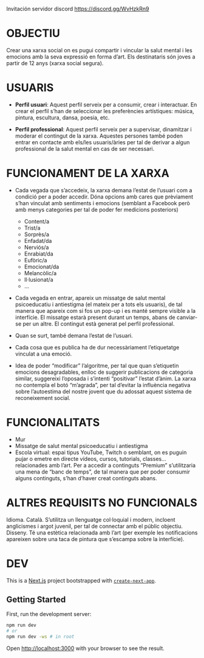 Invitación servidor discord
https://discord.gg/WvHzkRn9

# OBJECTIU
Crear una xarxa social on es pugui compartir i vincular la salut mental i les emocions amb la seva expressió en forma d’art.
Els destinataris són joves a partir de 12 anys (xarxa social segura).

# USUARIS
- **Perfil usuari**:
Aquest perfil serveix per a consumir, crear i interactuar.
En crear el perfil s’han de seleccionar les preferències artístiques: música, pintura, escultura, dansa, poesia, etc.

- **Perfil professional**:
Aquest perfil serveix per a supervisar, dinamitzar i moderar el contingut de la xarxa.
Aquestes persones també poden entrar en contacte amb els/les usuaris/àries per tal de derivar a algun professional de la salut mental en cas de ser necessari.

# FUNCIONAMENT DE LA XARXA
-  Cada vegada que s’accedeix, la xarxa demana l’estat de l’usuari com a condició per a poder accedir. Dóna opcions amb cares que prèviament s’han vinculat amb sentiments i emocions (semblant a Facebook però amb menys categories per tal de poder fer medicions posteriors)
    - Content/a
    - Trist/a
    - Sorprès/a
    - Enfadat/da
    - Nerviós/a
    - Enrabiat/da
    - Eufòric/a
    - Emocionat/da
    - Melancòlic/a
    - Il·lusionat/a
    - ...

-  Cada vegada en entrar, apareix un missatge de salut mental psicoeducatiu i antiestigma (el mateix per a tots els usuaris), de tal manera que apareix com si fos un pop-up i es manté sempre visible a la interfície. El missatge estarà present durant un temps, abans de canviar-se per un altre. El contingut està generat pel perfil professional.
- Quan se surt, també demana l’estat de l’usuari.
- Cada cosa que es publica ha de dur necessàriament l’etiquetatge vinculat a una emoció.
- Idea de poder “modificar” l’algoritme, per tal que quan s’etiquetin emocions desagradables, enlloc de suggerir publicacions de categoria similar, suggereixi l’oposada i s’intenti “positivar” l’estat d’ànim.
La xarxa no contempla el botó “m’agrada”, per tal d’evitar la influència negativa sobre l’autoestima del nostre jovent que du adossat aquest sistema de reconeixement social.
 
# FUNCIONALITATS
- Mur
- Missatge de salut mental psicoeducatiu i antiestigma
- Escola virtual: espai tipus YouTube, Twitch o semblant, on es puguin pujar o emetre en directe vídeos, cursos, tutorials, classes... relacionades amb l’art.
Per a accedir a continguts “Premium” s’utilitzaria  una mena de  “banc de  temps”, de  tal  manera que per  poder consumir alguns continguts, s’han d’haver creat continguts abans.

# ALTRES REQUISITS NO FUNCIONALS
Idioma. Català. S’utilitza un llenguatge col·loquial i modern, incloent anglicismes i argot juvenil, per tal de connectar amb el públic objectiu.
Disseny. Té una estètica relacionada amb l’art (per exemple les notificacions apareixen sobre una taca de pintura que s’escampa sobre la interfície).

# DEV
This is a [Next.js](https://nextjs.org/) project bootstrapped with [`create-next-app`](https://github.com/vercel/next.js/tree/canary/packages/create-next-app).

## Getting Started

First, run the development server:

```bash
npm run dev 
# or 
npm run dev -ws # in root
```

Open [http://localhost:3000](http://localhost:3000) with your browser to see the result.
